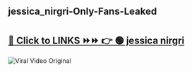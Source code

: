 
 ## jessica_nirgri-Only-Fans-Leaked

# <h2><a href="https://clipsfans.com/jessica_nirgri&ref=git">🔗 Click to LINKS ⏩⏩ 👉 🟢 jessica nirgri </a></h2>

<a href="https://clipsfans.com/jessica_nirgri&ref=git" rel="nofollow" data-target="animated-image.originalLink"><img src="https://i.ibb.co.com/xMMVF88/686577567.gif" alt="Viral Video Original" style="max-width: 100%; display: inline-block;" data-target="animated-image.originalImage"></a>
